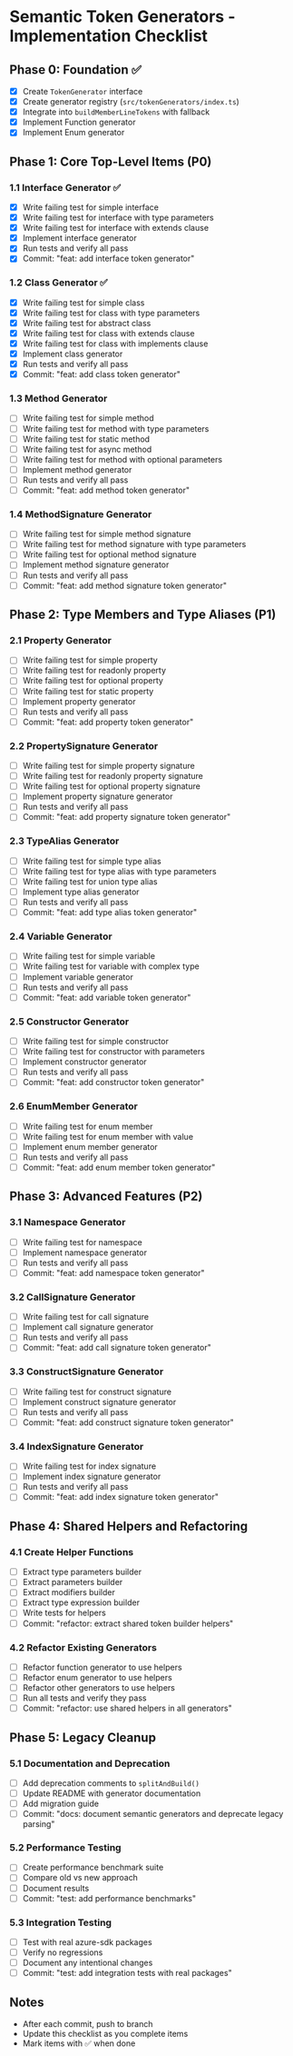 # Semantic Token Generators - Implementation Checklist

## Phase 0: Foundation ✅
- [x] Create `TokenGenerator` interface
- [x] Create generator registry (`src/tokenGenerators/index.ts`)
- [x] Integrate into `buildMemberLineTokens` with fallback
- [x] Implement Function generator
- [x] Implement Enum generator

## Phase 1: Core Top-Level Items (P0)

### 1.1 Interface Generator ✅
- [x] Write failing test for simple interface
- [x] Write failing test for interface with type parameters
- [x] Write failing test for interface with extends clause
- [x] Implement interface generator
- [x] Run tests and verify all pass
- [x] Commit: "feat: add interface token generator"

### 1.2 Class Generator ✅
- [x] Write failing test for simple class
- [x] Write failing test for class with type parameters
- [x] Write failing test for abstract class
- [x] Write failing test for class with extends clause
- [x] Write failing test for class with implements clause
- [x] Implement class generator
- [x] Run tests and verify all pass
- [x] Commit: "feat: add class token generator"

### 1.3 Method Generator
- [ ] Write failing test for simple method
- [ ] Write failing test for method with type parameters
- [ ] Write failing test for static method
- [ ] Write failing test for async method
- [ ] Write failing test for method with optional parameters
- [ ] Implement method generator
- [ ] Run tests and verify all pass
- [ ] Commit: "feat: add method token generator"

### 1.4 MethodSignature Generator
- [ ] Write failing test for simple method signature
- [ ] Write failing test for method signature with type parameters
- [ ] Write failing test for optional method signature
- [ ] Implement method signature generator
- [ ] Run tests and verify all pass
- [ ] Commit: "feat: add method signature token generator"

## Phase 2: Type Members and Type Aliases (P1)

### 2.1 Property Generator
- [ ] Write failing test for simple property
- [ ] Write failing test for readonly property
- [ ] Write failing test for optional property
- [ ] Write failing test for static property
- [ ] Implement property generator
- [ ] Run tests and verify all pass
- [ ] Commit: "feat: add property token generator"

### 2.2 PropertySignature Generator
- [ ] Write failing test for simple property signature
- [ ] Write failing test for readonly property signature
- [ ] Write failing test for optional property signature
- [ ] Implement property signature generator
- [ ] Run tests and verify all pass
- [ ] Commit: "feat: add property signature token generator"

### 2.3 TypeAlias Generator
- [ ] Write failing test for simple type alias
- [ ] Write failing test for type alias with type parameters
- [ ] Write failing test for union type alias
- [ ] Implement type alias generator
- [ ] Run tests and verify all pass
- [ ] Commit: "feat: add type alias token generator"

### 2.4 Variable Generator
- [ ] Write failing test for simple variable
- [ ] Write failing test for variable with complex type
- [ ] Implement variable generator
- [ ] Run tests and verify all pass
- [ ] Commit: "feat: add variable token generator"

### 2.5 Constructor Generator
- [ ] Write failing test for simple constructor
- [ ] Write failing test for constructor with parameters
- [ ] Implement constructor generator
- [ ] Run tests and verify all pass
- [ ] Commit: "feat: add constructor token generator"

### 2.6 EnumMember Generator
- [ ] Write failing test for enum member
- [ ] Write failing test for enum member with value
- [ ] Implement enum member generator
- [ ] Run tests and verify all pass
- [ ] Commit: "feat: add enum member token generator"

## Phase 3: Advanced Features (P2)

### 3.1 Namespace Generator
- [ ] Write failing test for namespace
- [ ] Implement namespace generator
- [ ] Run tests and verify all pass
- [ ] Commit: "feat: add namespace token generator"

### 3.2 CallSignature Generator
- [ ] Write failing test for call signature
- [ ] Implement call signature generator
- [ ] Run tests and verify all pass
- [ ] Commit: "feat: add call signature token generator"

### 3.3 ConstructSignature Generator
- [ ] Write failing test for construct signature
- [ ] Implement construct signature generator
- [ ] Run tests and verify all pass
- [ ] Commit: "feat: add construct signature token generator"

### 3.4 IndexSignature Generator
- [ ] Write failing test for index signature
- [ ] Implement index signature generator
- [ ] Run tests and verify all pass
- [ ] Commit: "feat: add index signature token generator"

## Phase 4: Shared Helpers and Refactoring

### 4.1 Create Helper Functions
- [ ] Extract type parameters builder
- [ ] Extract parameters builder
- [ ] Extract modifiers builder
- [ ] Extract type expression builder
- [ ] Write tests for helpers
- [ ] Commit: "refactor: extract shared token builder helpers"

### 4.2 Refactor Existing Generators
- [ ] Refactor function generator to use helpers
- [ ] Refactor enum generator to use helpers
- [ ] Refactor other generators to use helpers
- [ ] Run all tests and verify they pass
- [ ] Commit: "refactor: use shared helpers in all generators"

## Phase 5: Legacy Cleanup

### 5.1 Documentation and Deprecation
- [ ] Add deprecation comments to `splitAndBuild()`
- [ ] Update README with generator documentation
- [ ] Add migration guide
- [ ] Commit: "docs: document semantic generators and deprecate legacy parsing"

### 5.2 Performance Testing
- [ ] Create performance benchmark suite
- [ ] Compare old vs new approach
- [ ] Document results
- [ ] Commit: "test: add performance benchmarks"

### 5.3 Integration Testing
- [ ] Test with real azure-sdk packages
- [ ] Verify no regressions
- [ ] Document any intentional changes
- [ ] Commit: "test: add integration tests with real packages"

## Notes
- After each commit, push to branch
- Update this checklist as you complete items
- Mark items with ✅ when done
